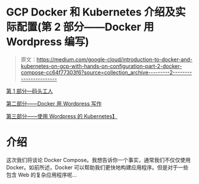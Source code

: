# GCP Docker 和 Kubernetes 介绍及实际配置(第 2 部分——Docker 用 Wordpress 编写)

> 原文：<https://medium.com/google-cloud/introduction-to-docker-and-kubernetes-on-gcp-with-hands-on-configuration-part-2-docker-compose-cc64f77303f6?source=collection_archive---------2----------------------->

[第 1 部分—码头工人](/google-cloud/introduction-to-docker-and-kubernets-on-gcp-with-hands-on-configuration-part-1-docker-3d9709ee9f6a)

[第二部分——Docker 用 Wordpress 写作](/google-cloud/introduction-to-docker-and-kubernetes-on-gcp-with-hands-on-configuration-part-2-docker-compose-cc64f77303f6)

[第三部分——使用 Wordpress 的 Kubernetes】](/google-cloud/introduction-to-docker-and-kubernetes-on-gcp-with-hands-on-configuration-part-3-kubernetes-with-eb41f5fc18ae)

# 介绍

这次我们将谈论 Docker Compose。我想告诉你一个事实，通常我们不仅仅使用 Docker。如前所述，Docker 可以帮助我们更快地构建应用程序。但是对于一些包含 Web 的复杂应用程序呢…
